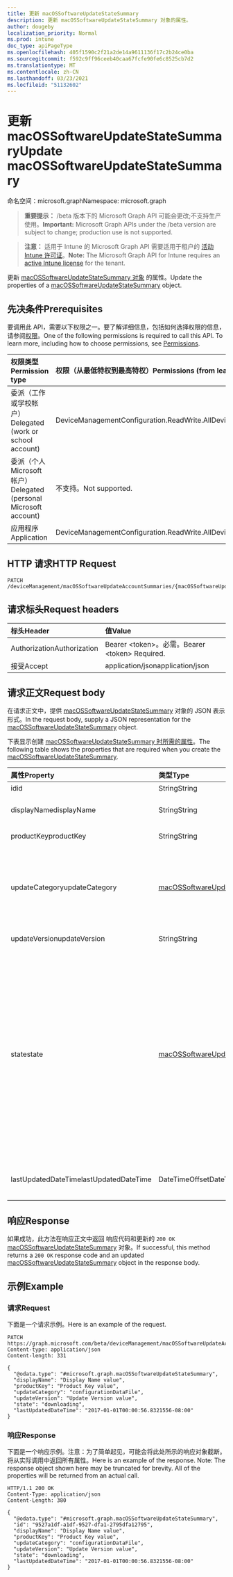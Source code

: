 ```yaml
---
title: 更新 macOSSoftwareUpdateStateSummary
description: 更新 macOSSoftwareUpdateStateSummary 对象的属性。
author: dougeby
localization_priority: Normal
ms.prod: intune
doc_type: apiPageType
ms.openlocfilehash: 405f1590c2f21a2de14a9611136f17c2b24ce0ba
ms.sourcegitcommit: f592c9ff96ceeb40caa67fcfe90fe6c8525cb7d2
ms.translationtype: MT
ms.contentlocale: zh-CN
ms.lasthandoff: 03/23/2021
ms.locfileid: "51132602"
---
```

# <a name="update-macossoftwareupdatestatesummary"></a><span data-ttu-id="4fda2-103">更新 macOSSoftwareUpdateStateSummary</span><span class="sxs-lookup"><span data-stu-id="4fda2-103">Update macOSSoftwareUpdateStateSummary</span></span>

<span data-ttu-id="4fda2-104">命名空间：microsoft.graph</span><span class="sxs-lookup"><span data-stu-id="4fda2-104">Namespace: microsoft.graph</span></span>

> <span data-ttu-id="4fda2-105">**重要提示：** /beta 版本下的 Microsoft Graph API 可能会更改;不支持生产使用。</span><span class="sxs-lookup"><span data-stu-id="4fda2-105">**Important:** Microsoft Graph APIs under the /beta version are subject to change; production use is not supported.</span></span>

> <span data-ttu-id="4fda2-106">**注意：** 适用于 Intune 的 Microsoft Graph API 需要适用于租户的 [活动 Intune 许可证](https://go.microsoft.com/fwlink/?linkid=839381)。</span><span class="sxs-lookup"><span data-stu-id="4fda2-106">**Note:** The Microsoft Graph API for Intune requires an [active Intune license](https://go.microsoft.com/fwlink/?linkid=839381) for the tenant.</span></span>

<span data-ttu-id="4fda2-107">更新 [macOSSoftwareUpdateStateSummary 对象](../resources/intune-deviceconfig-macossoftwareupdatestatesummary.md) 的属性。</span><span class="sxs-lookup"><span data-stu-id="4fda2-107">Update the properties of a [macOSSoftwareUpdateStateSummary](../resources/intune-deviceconfig-macossoftwareupdatestatesummary.md) object.</span></span>

## <a name="prerequisites"></a><span data-ttu-id="4fda2-108">先决条件</span><span class="sxs-lookup"><span data-stu-id="4fda2-108">Prerequisites</span></span>
<span data-ttu-id="4fda2-p101">要调用此 API，需要以下权限之一。要了解详细信息，包括如何选择权限的信息，请参阅[权限](/graph/permissions-reference)。</span><span class="sxs-lookup"><span data-stu-id="4fda2-p101">One of the following permissions is required to call this API. To learn more, including how to choose permissions, see [Permissions](/graph/permissions-reference).</span></span>

|<span data-ttu-id="4fda2-111">权限类型</span><span class="sxs-lookup"><span data-stu-id="4fda2-111">Permission type</span></span>|<span data-ttu-id="4fda2-112">权限（从最低特权到最高特权）</span><span class="sxs-lookup"><span data-stu-id="4fda2-112">Permissions (from least to most privileged)</span></span>|
|:---|:---|
|<span data-ttu-id="4fda2-113">委派（工作或学校帐户）</span><span class="sxs-lookup"><span data-stu-id="4fda2-113">Delegated (work or school account)</span></span>|<span data-ttu-id="4fda2-114">DeviceManagementConfiguration.ReadWrite.All</span><span class="sxs-lookup"><span data-stu-id="4fda2-114">DeviceManagementConfiguration.ReadWrite.All</span></span>|
|<span data-ttu-id="4fda2-115">委派（个人 Microsoft 帐户）</span><span class="sxs-lookup"><span data-stu-id="4fda2-115">Delegated (personal Microsoft account)</span></span>|<span data-ttu-id="4fda2-116">不支持。</span><span class="sxs-lookup"><span data-stu-id="4fda2-116">Not supported.</span></span>|
|<span data-ttu-id="4fda2-117">应用程序</span><span class="sxs-lookup"><span data-stu-id="4fda2-117">Application</span></span>|<span data-ttu-id="4fda2-118">DeviceManagementConfiguration.ReadWrite.All</span><span class="sxs-lookup"><span data-stu-id="4fda2-118">DeviceManagementConfiguration.ReadWrite.All</span></span>|

## <a name="http-request"></a><span data-ttu-id="4fda2-119">HTTP 请求</span><span class="sxs-lookup"><span data-stu-id="4fda2-119">HTTP Request</span></span>
<!-- {
  "blockType": "ignored"
}
-->
``` http
PATCH /deviceManagement/macOSSoftwareUpdateAccountSummaries/{macOSSoftwareUpdateAccountSummaryId}/categorySummaries/{macOSSoftwareUpdateCategorySummaryId}/updateStateSummaries/{macOSSoftwareUpdateStateSummaryId}
```

## <a name="request-headers"></a><span data-ttu-id="4fda2-120">请求标头</span><span class="sxs-lookup"><span data-stu-id="4fda2-120">Request headers</span></span>
|<span data-ttu-id="4fda2-121">标头</span><span class="sxs-lookup"><span data-stu-id="4fda2-121">Header</span></span>|<span data-ttu-id="4fda2-122">值</span><span class="sxs-lookup"><span data-stu-id="4fda2-122">Value</span></span>|
|:---|:---|
|<span data-ttu-id="4fda2-123">Authorization</span><span class="sxs-lookup"><span data-stu-id="4fda2-123">Authorization</span></span>|<span data-ttu-id="4fda2-124">Bearer &lt;token&gt;。必需。</span><span class="sxs-lookup"><span data-stu-id="4fda2-124">Bearer &lt;token&gt; Required.</span></span>|
|<span data-ttu-id="4fda2-125">接受</span><span class="sxs-lookup"><span data-stu-id="4fda2-125">Accept</span></span>|<span data-ttu-id="4fda2-126">application/json</span><span class="sxs-lookup"><span data-stu-id="4fda2-126">application/json</span></span>|

## <a name="request-body"></a><span data-ttu-id="4fda2-127">请求正文</span><span class="sxs-lookup"><span data-stu-id="4fda2-127">Request body</span></span>
<span data-ttu-id="4fda2-128">在请求正文中，提供 [macOSSoftwareUpdateStateSummary](../resources/intune-deviceconfig-macossoftwareupdatestatesummary.md) 对象的 JSON 表示形式。</span><span class="sxs-lookup"><span data-stu-id="4fda2-128">In the request body, supply a JSON representation for the [macOSSoftwareUpdateStateSummary](../resources/intune-deviceconfig-macossoftwareupdatestatesummary.md) object.</span></span>

<span data-ttu-id="4fda2-129">下表显示创建 [macOSSoftwareUpdateStateSummary 时所需的属性](../resources/intune-deviceconfig-macossoftwareupdatestatesummary.md)。</span><span class="sxs-lookup"><span data-stu-id="4fda2-129">The following table shows the properties that are required when you create the [macOSSoftwareUpdateStateSummary](../resources/intune-deviceconfig-macossoftwareupdatestatesummary.md).</span></span>

|<span data-ttu-id="4fda2-130">属性</span><span class="sxs-lookup"><span data-stu-id="4fda2-130">Property</span></span>|<span data-ttu-id="4fda2-131">类型</span><span class="sxs-lookup"><span data-stu-id="4fda2-131">Type</span></span>|<span data-ttu-id="4fda2-132">说明</span><span class="sxs-lookup"><span data-stu-id="4fda2-132">Description</span></span>|
|:---|:---|:---|
|<span data-ttu-id="4fda2-133">id</span><span class="sxs-lookup"><span data-stu-id="4fda2-133">id</span></span>|<span data-ttu-id="4fda2-134">String</span><span class="sxs-lookup"><span data-stu-id="4fda2-134">String</span></span>|<span data-ttu-id="4fda2-135">实体的键。</span><span class="sxs-lookup"><span data-stu-id="4fda2-135">Key of the entity.</span></span>|
|<span data-ttu-id="4fda2-136">displayName</span><span class="sxs-lookup"><span data-stu-id="4fda2-136">displayName</span></span>|<span data-ttu-id="4fda2-137">String</span><span class="sxs-lookup"><span data-stu-id="4fda2-137">String</span></span>|<span data-ttu-id="4fda2-138">软件更新的可读名称</span><span class="sxs-lookup"><span data-stu-id="4fda2-138">Human readable name of the software update</span></span>|
|<span data-ttu-id="4fda2-139">productKey</span><span class="sxs-lookup"><span data-stu-id="4fda2-139">productKey</span></span>|<span data-ttu-id="4fda2-140">String</span><span class="sxs-lookup"><span data-stu-id="4fda2-140">String</span></span>|<span data-ttu-id="4fda2-141">软件更新的产品密钥。</span><span class="sxs-lookup"><span data-stu-id="4fda2-141">Product key of the software update.</span></span>|
|<span data-ttu-id="4fda2-142">updateCategory</span><span class="sxs-lookup"><span data-stu-id="4fda2-142">updateCategory</span></span>|[<span data-ttu-id="4fda2-143">macOSSoftwareUpdateCategory</span><span class="sxs-lookup"><span data-stu-id="4fda2-143">macOSSoftwareUpdateCategory</span></span>](../resources/intune-deviceconfig-macossoftwareupdatecategory.md)|<span data-ttu-id="4fda2-144">软件更新类别。</span><span class="sxs-lookup"><span data-stu-id="4fda2-144">Software update category.</span></span> <span data-ttu-id="4fda2-145">可取值为：`critical`、`configurationDataFile`、`firmware`、`other`。</span><span class="sxs-lookup"><span data-stu-id="4fda2-145">Possible values are: `critical`, `configurationDataFile`, `firmware`, `other`.</span></span>|
|<span data-ttu-id="4fda2-146">updateVersion</span><span class="sxs-lookup"><span data-stu-id="4fda2-146">updateVersion</span></span>|<span data-ttu-id="4fda2-147">String</span><span class="sxs-lookup"><span data-stu-id="4fda2-147">String</span></span>|<span data-ttu-id="4fda2-148">软件更新的版本</span><span class="sxs-lookup"><span data-stu-id="4fda2-148">Version of the software update</span></span>|
|<span data-ttu-id="4fda2-149">state</span><span class="sxs-lookup"><span data-stu-id="4fda2-149">state</span></span>|[<span data-ttu-id="4fda2-150">macOSSoftwareUpdateState</span><span class="sxs-lookup"><span data-stu-id="4fda2-150">macOSSoftwareUpdateState</span></span>](../resources/intune-deviceconfig-macossoftwareupdatestate.md)|<span data-ttu-id="4fda2-151">软件更新的状态。</span><span class="sxs-lookup"><span data-stu-id="4fda2-151">State of the software update.</span></span> <span data-ttu-id="4fda2-152">可能的值是 `success` `downloading` `downloaded` ：、、、、、、、、、、 `installing` `idle` `available` `scheduled` `downloadFailed` `downloadInsufficientSpace` `downloadInsufficientPower` `downloadInsufficientNetwork` `installInsufficientSpace` `installInsufficientPower` `installFailed` `commandFailed` 。</span><span class="sxs-lookup"><span data-stu-id="4fda2-152">Possible values are: `success`, `downloading`, `downloaded`, `installing`, `idle`, `available`, `scheduled`, `downloadFailed`, `downloadInsufficientSpace`, `downloadInsufficientPower`, `downloadInsufficientNetwork`, `installInsufficientSpace`, `installInsufficientPower`, `installFailed`, `commandFailed`.</span></span>|
|<span data-ttu-id="4fda2-153">lastUpdatedDateTime</span><span class="sxs-lookup"><span data-stu-id="4fda2-153">lastUpdatedDateTime</span></span>|<span data-ttu-id="4fda2-154">DateTimeOffset</span><span class="sxs-lookup"><span data-stu-id="4fda2-154">DateTimeOffset</span></span>|<span data-ttu-id="4fda2-155">上次更新此设备和产品密钥报告的日期时间。</span><span class="sxs-lookup"><span data-stu-id="4fda2-155">Last date time the report for this device and product key was updated.</span></span>|



## <a name="response"></a><span data-ttu-id="4fda2-156">响应</span><span class="sxs-lookup"><span data-stu-id="4fda2-156">Response</span></span>
<span data-ttu-id="4fda2-157">如果成功，此方法在响应正文中返回 响应代码和更新的 `200 OK` [macOSSoftwareUpdateStateSummary](../resources/intune-deviceconfig-macossoftwareupdatestatesummary.md) 对象。</span><span class="sxs-lookup"><span data-stu-id="4fda2-157">If successful, this method returns a `200 OK` response code and an updated [macOSSoftwareUpdateStateSummary](../resources/intune-deviceconfig-macossoftwareupdatestatesummary.md) object in the response body.</span></span>

## <a name="example"></a><span data-ttu-id="4fda2-158">示例</span><span class="sxs-lookup"><span data-stu-id="4fda2-158">Example</span></span>

### <a name="request"></a><span data-ttu-id="4fda2-159">请求</span><span class="sxs-lookup"><span data-stu-id="4fda2-159">Request</span></span>
<span data-ttu-id="4fda2-160">下面是一个请求示例。</span><span class="sxs-lookup"><span data-stu-id="4fda2-160">Here is an example of the request.</span></span>
``` http
PATCH https://graph.microsoft.com/beta/deviceManagement/macOSSoftwareUpdateAccountSummaries/{macOSSoftwareUpdateAccountSummaryId}/categorySummaries/{macOSSoftwareUpdateCategorySummaryId}/updateStateSummaries/{macOSSoftwareUpdateStateSummaryId}
Content-type: application/json
Content-length: 331

{
  "@odata.type": "#microsoft.graph.macOSSoftwareUpdateStateSummary",
  "displayName": "Display Name value",
  "productKey": "Product Key value",
  "updateCategory": "configurationDataFile",
  "updateVersion": "Update Version value",
  "state": "downloading",
  "lastUpdatedDateTime": "2017-01-01T00:00:56.8321556-08:00"
}
```

### <a name="response"></a><span data-ttu-id="4fda2-161">响应</span><span class="sxs-lookup"><span data-stu-id="4fda2-161">Response</span></span>
<span data-ttu-id="4fda2-p104">下面是一个响应示例。注意：为了简单起见，可能会将此处所示的响应对象截断。将从实际调用中返回所有属性。</span><span class="sxs-lookup"><span data-stu-id="4fda2-p104">Here is an example of the response. Note: The response object shown here may be truncated for brevity. All of the properties will be returned from an actual call.</span></span>
``` http
HTTP/1.1 200 OK
Content-Type: application/json
Content-Length: 380

{
  "@odata.type": "#microsoft.graph.macOSSoftwareUpdateStateSummary",
  "id": "9527a1df-a1df-9527-dfa1-2795dfa12795",
  "displayName": "Display Name value",
  "productKey": "Product Key value",
  "updateCategory": "configurationDataFile",
  "updateVersion": "Update Version value",
  "state": "downloading",
  "lastUpdatedDateTime": "2017-01-01T00:00:56.8321556-08:00"
}
```




